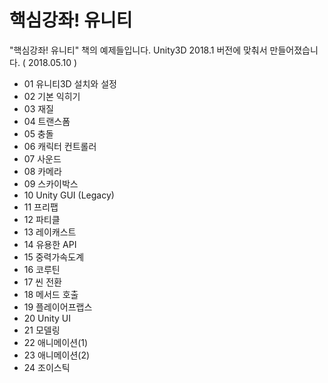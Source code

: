# 핵심강좌! 유니티
"핵심강좌! 유니티" 책의 예제들입니다.
Unity3D 2018.1 버전에 맞춰서 만들어졌습니다. ( 2018.05.10 )

- 01 유니티3D 설치와 설정
- 02 기본 익히기
- 03 재질
- 04 트랜스폼
- 05 충돌
- 06 캐릭터 컨트롤러
- 07 사운드
- 08 카메라
- 09 스카이박스
- 10 Unity GUI (Legacy)
- 11 프리팹
- 12 파티클
- 13 레이캐스트
- 14 유용한 API
- 15 중력가속도계
- 16 코루틴
- 17 씬 전환
- 18 메서드 호출
- 19 플레이어프랩스
- 20 Unity UI
- 21 모델링
- 22 애니메이션(1)
- 23 애니메이션(2)
- 24 조이스틱
